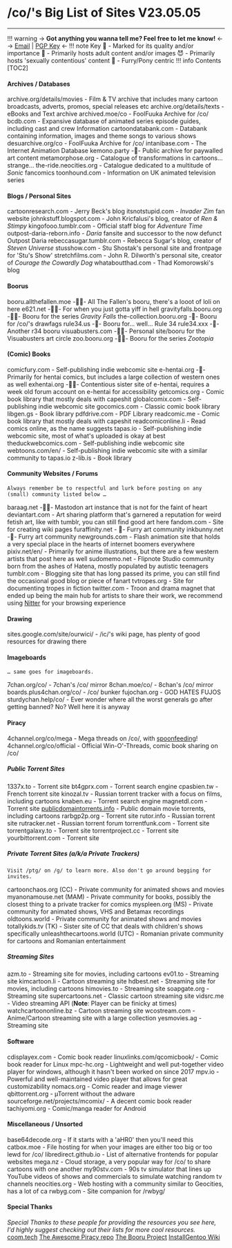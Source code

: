 # /co/'s Big List of Sites V23.05.05
***
!!! warning 
	-> **Got anything you wanna tell me? Feel free to let me know!** <-
	-> [Email](mailto:corentryanon@mailo.com) | [PGP Key](/2symr/raw) <-
!!! note Key
	🌟 - Marked for its quality and/or importance
	🔞 - Primarily hosts adult content and/or images
	😈 - Primarily hosts 'sexually contentious' content
	🐺 - Furry/Pony centric
!!! info Contents
	[TOC2]

#### Archives / Databases
archive.org/details/movies - Film & TV archive that includes many cartoon broadcasts, adverts, promos, special releases etc
archive.org/details/texts - eBooks and Text archive
archived.moe/co - FoolFuuka Archive for /co/
bcdb.com - Expansive database of animated series episode guides, including cast and crew Information
cartoondatabank.com - Databank containing information, images and theme songs to various shows
desuarchive.org/co - FoolFuuka Archive for /co/
intanibase.com - The Internet Animation Database
kemono.party -🔞- Public archive for paywalled art content
metamorphose.org - Catalogue of transformations in cartoons... strange...
the-ride.neocities.org - Catalogue dedicated to a multitude of *Sonic* fancomics
toonhound.com - Information on UK animated television series

#### Blogs / Personal Sites
cartoonresearch.com - Jerry Beck's blog
itsnotstupid.com - *Invader Zim* fan website
johnkstuff.blogspot.com - John Kricfalusi's blog, creator of *Ren & Stimpy*
kingofooo.tumblr.com - Official staff blog for *Adventure Time*
outpost-daria-reborn.info - *Daria* fansite and successor to the now defunct Outpost Daria
rebeccasugar.tumblr.com - Rebecca Sugar's blog, creator of *Steven Universe*
stusshow.com - Stu Shostak's personal site and frontpage for 'Stu's Show'
stretchfilms.com - John R. Dilworth's personal site, creator of *Courage the Cowardly Dog*
whataboutthad.com - Thad Komorowski's blog

#### Boorus
booru.allthefallen.moe -🔞😈- All The Fallen's booru, there's a looot of loli on here
e621.net -🔞🐺- For when you just gotta yiff in hell
gravityfalls.booru.org -🔞😈- Booru for the series *Gravity Falls*
the-collection.booru.org -🔞- Booru for /co/'s drawfags
rule34.us -🔞- Booru for... well... Rule 34
rule34.xxx -🔞- Another r34 booru
visuabusters.com -🔞😈- Personal site/booru for the Visuabusters art circle
zoo.booru.org -🔞🐺- Booru for the series *Zootopia*

#### (Comic) Books
comicfury.com - Self-publishing indie webcomic site
e-hentai.org -🔞- Primarily for hentai comics, but includes a large collection of western ones as well
exhentai.org -🔞😈- Contentious sister site of e-hentai, requires a week old forum account on e-hentai for accessibility
getcomics.org - Comic book library that mostly deals with capeshit
globalcomix.com - Self-publishing indie webcomic site
gocomics.com - Classic comic book library
libgen.gs - Book library
pdfdrive.com - PDF Library
readcomic.me - Comic book library that mostly deals with capeshit
readcomiconline.li - Read comics online, as the name suggests
tapas.io - Self-publishing indie webcomic site, most of what's uploaded is okay at best
theduckwebcomics.com - Self-publishing indie webcomic site
webtoons.com/en/ - Self-publishing indie webcomic site with a similar community to tapas.io
z-lib.is - Book library

#### Community Websites / Forums
`Always remember be to respectful and lurk before posting on any (small) community listed below …`

baraag.net -🔞😈- Mastodon art instance that is not for the faint of heart
deviantart.com - Art sharing platform that's garnered a reputation for weird fetish art, like with tumblr, you can still find good art here
fandom.com - Site for creating wiki pages
furaffinity.net - 🐺- Furry art community
inkbunny.net -🐺- Furry art community
newgrounds.com - Flash animation site that holds a very special place in the hearts of internet boomers everywhere
pixiv.net/en/ - Primarily for anime illustrations, but there are a few western artists that post here as well
sudomemo.net - Flipnote Studio community born from the ashes of Hatena, mostly populated by autistic teenagers
tumblr.com - Blogging site that has long passed its prime, you can still find the occasional good blog or piece of fanart
tvtropes.org - Site for documenting tropes in fiction
twitter.com - Troon and drama magnet that ended up being the main hub for artists to share their work, we recommend using [Nitter](https://github.com/zedeus/nitter/wiki/Instances) for your browsing experience

#### Drawing
sites.google.com/site/ourwici/ - /ic/'s wiki page, has plenty of good resources for drawing there

#### Imageboards
`… same goes for imageboards.`

7chan.org/co/ - 7chan's /co/ mirror
8chan.moe/co/ - 8chan's /co/ mirror
boards.plus4chan.org/co/ - /co/ bunker
fujochan.org - GOD HATES FUJOS
sturdychan.help/co/ - Ever wonder where all the worst generals go after getting banned? No? Well here it is anyway

#### Piracy
4channel.org/co/mega - Mega threads on /co/, with [spoonfeeding](https://www.base64decode.org/)!
4channel.org/co/official - Official Win-O'-Threads, comic book sharing on /co/

##### Public Torrent Sites
1337x.to - Torrent site
bt4gprx.com - Torrent search engine
cpasbien.tw - French torrent site
kinozal.tv - Russian torrent tracker with a focus on films, including cartoons
knaben.eu - Torrent search engine
magnetdl.com - Torrent site
[publicdomaintorrents.info](https://www.publicdomaintorrents.info/nshowcat.html?category=animation) - Public domain movie torrents, including cartoons
rarbgp2p.org - Torrent site
rutor.info - Russian torrent site
rutracker.net - Russian torrent forum
torrentfunk.com - Torrent site
torrentgalaxy.to - Torrent site
torrentproject.cc - Torrent site
yourbittorrent.com - Torrent site

##### Private Torrent Sites (a/k/a Private Trackers)
`Visit /ptg/ on /g/ to learn more. Also don't go around begging for invites.`

cartoonchaos.org (CC) - Private community for animated shows and movies
myanonamouse.net (MAM) - Private community for books, possibly the closest thing to a private tracker for comics
myspleen.org (MS) - Private community for animated shows, VHS and Betamax recordings
oldtoons.world - Private community for animated shows and movies
totallykids.tv (TK) - Sister site of CC that deals with children's shows specifically
unleashthecartoons.world (UTC) - Romanian private community for cartoons and Romanian entertainment

##### Streaming Sites
azm.to - Streaming site for movies, including cartoons
ev01.to - Streaming site
kimcartoon.li - Cartoon streaming site
hdbest.net - Streaming site for movies, including cartoons
himovies.to - Streaming site
soapgate.org - Streaming site
supercartoons.net - Classic cartoon streaming site
vidsrc.me - Video streaming API (**Note**: Player can be finicky at times)
watchcartoononline.bz - Cartoon streaming site
wcostream.com - Anime/Cartoon streaming site with a large collection 
yesmovies.ag - Streaming site

#### Software
cdisplayex.com - Comic book reader
linuxlinks.com/qcomicbook/ - Comic book reader for Linux
mpc-hc.org - Lightweight and well put-together video player for windows, although it hasn't been worked on since 2017
mpv.io - Powerful and well-maintained video player that allows for great customizability
nomacs.org - Comic reader and image viewer
qbittorrent.org - µTorrent without the adware
sourceforge.net/projects/mcomix/ - A decent comic book reader
tachiyomi.org - Comic/manga reader for Android

#### Miscellaneous / Unsorted
base64decode.org - If it starts with a 'aHR0' then you'll need this
catbox.moe - File hosting for when your images are either too big or too lewd for /co/
libredirect.github.io - List of alternative frontends for popular websites
mega.nz - Cloud storage, a very popular way for /co/ to share cartoons with one another
my90stv.com - 90s tv simulator that lines up YouTube videos of shows and commercials to simulate watching random tv channels
neocities.org - Web hosting with a community similar to Geocities, has a lot of ca
rwbyg.com - Site companion for /rwbyg/

#### Special Thanks
*Special Thanks to these people for providing the resources you see here, I'd highly suggest checking out their lists for more cool resources.*
[coom.tech](https://based.coom.tech/)
[The Awesome Piracy repo](https://github.com/aviranzerioniac/awesome-piracy)
[The Booru Project](https://booru.org/)
[InstallGentoo Wiki](https://wiki.installgentoo.com/wiki/Main_Page)